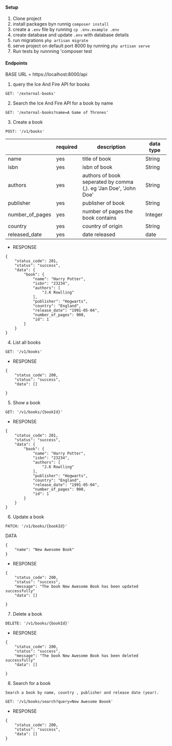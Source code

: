 #### Setup

1. Clone project
2. install packages byn runnig `composer install`
3. create a `.env` file by running `cp .env.example .env`
4. create database and update `.env` with database details
5. run migrations `php artisan migrate`
6. serve project on default port 8000 by running `php artisan serve`
7. Run tests by runnning 'composer test

#### Endpoints
BASE URL = https://localhost:8000/api

1. query the Ice And Fire API for books

```
GET: '/external-books'
```

2. Search the Ice And Fire API for a book by name

```
GET: '/external-books?name=A Game of Thrones'
```

3. Create a book

```
POST: '/v1/books'
```

|   |  required |  description | data type |
|---|---|---|---|
|  name | yes  |  title of book  | String |
|  isbn | yes  |  isbn of book  | String |
|  authors | yes  |  authors of book seperated by comma (,). eg 'Jan Doe', 'John Doe' | String |
|  publisher |  yes |  publisher of book  | String |
|  number_of_pages | yes  | number of pages the book contains  | Integer |
|  country | yes  |  country of origin | String |
|  released_date | yes  | date released  |  date |


- RESPONSE
```
{
    "status_code": 201,
    "status": "success",
    "data": {
        "book": {
            "name": "Harry Potter",
            "isbn": "23234",
            "authors": [
                "J.K Rowlling"
            ],
            "publisher": "Hogwarts",
            "country": "England",
            "release_date": "1991-05-04",
            "number_of_pages": 900,
            "id": 1
        }
    }
}
```
4. List all books

```
GET: '/v1/books'
```

- RESPONSE
```
{
    "status_code": 200,
    "status": "success",
    "data": []
    
}
```

5. Show a book

```
GET: '/v1/books/{bookId}'
```
- RESPONSE
```
{
    "status_code": 201,
    "status": "success",
    "data": {
        "book": {
            "name": "Harry Potter",
            "isbn": "23234",
            "authors": [
                "J.K Rowlling"
            ],
            "publisher": "Hogwarts",
            "country": "England",
            "release_date": "1991-05-04",
            "number_of_pages": 900,
            "id": 1
        }
    }
}
```

6. Update a book

```
PATCH: '/v1/books/{bookId}'
```

DATA

```
{
    "name": "New Awesome Book"
}
```

- RESPONSE
```
{
    "status_code": 200,
    "status": "success",
    "message": "The book New Awesome Book has been updated successfully"
    "data": []
    
}
```

7. Delete a book
```
DELETE: '/v1/books/{bookId}'
```
- RESPONSE
```
{
    "status_code": 200,
    "status": "success",
    "message": "The book New Awesome Book has been deleted successfully"
    "data": []
    
}
```

8. Search for a book
```
Search a book by name, country , publisher and release date (year).
```

```
GET: '/v1/books/search?query=New Awesome Boook'
```

- RESPONSE
```
{
    "status_code": 200,
    "status": "success",
    "data": []    
}
```
